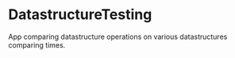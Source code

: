 # DatastructureTesting
App comparing datastructure operations on various datastructures comparing times.
